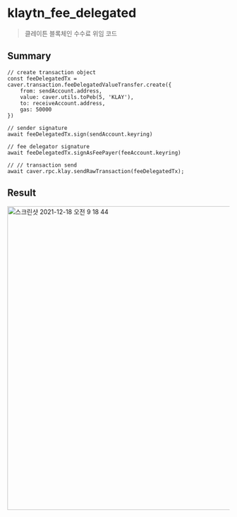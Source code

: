 # klaytn_fee_delegated

> 클레이튼 블록체인 수수료 위임 코드


## Summary

```
// create transaction object
const feeDelegatedTx = caver.transaction.feeDelegatedValueTransfer.create({
    from: sendAccount.address,
    value: caver.utils.toPeb(5, 'KLAY'),
    to: receiveAccount.address,
    gas: 50000
})

// sender signature
await feeDelegatedTx.sign(sendAccount.keyring)

// fee delegator signature
await feeDelegatedTx.signAsFeePayer(feeAccount.keyring)

// // transaction send
await caver.rpc.klay.sendRawTransaction(feeDelegatedTx);

```


## Result
<img width="688" alt="스크린샷 2021-12-18 오전 9 18 44" src="https://user-images.githubusercontent.com/58046372/146621801-5ce492bb-9017-45b3-acd0-fe8e75281ef2.png">
